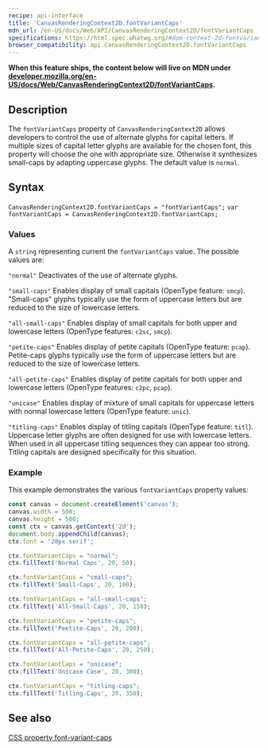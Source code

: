 ```yaml
---
recipe: api-interface
title: 'CanvasRenderingContext2D.fontVariantCaps'
mdn_url: /en-US/docs/Web/API/CanvasRenderingContext2D/fontVariantCaps
specifications: https://html.spec.whatwg.org/#dom-context-2d-fontvariantcaps
browser_compatibility: api.CanvasRenderingContext2D.fontVariantCaps
---
```


**When this feature ships, the content below will live on MDN under
[developer.mozilla.org/en-US/docs/Web/CanvasRenderingContext2D/fontVariantCaps](https://developer.mozilla.org/en-US/docs/Web/CanvasRenderingContext2D/fontVariantCaps).**

## Description

The `fontVariantCaps` property of `CanvasRenderingContext2D` allows developers
to control the use of alternate glyphs for capital letters. If multiple sizes 
of capital letter glyphs are available for the chosen font, this 
property will choose the one with appropriate size. Otherwise it synthesizes
small-caps by adapting uppercase glyphs. The default value is `normal`.


## Syntax

`CanvasRenderingContext2D.fontVariantCaps = "fontVariantCaps";`
`var fontVariantCaps = CanvasRenderingContext2D.fontVariantCaps;`

### Values

A `string` representing current the `fontVariantCaps` value. The possible values are:

`"normal"`
Deactivates of the use of alternate glyphs.

`"small-caps"`
Enables display of small capitals (OpenType feature: `smcp`). "Small-caps"
glyphs typically use the form of uppercase letters but are reduced to the
size of lowercase letters.

`"all-small-caps"`
Enables display of small capitals for both upper and lowercase letters 
(OpenType features: `c2sc`, `smcp`).

`"petite-caps"`
Enables display of petite capitals (OpenType feature: `pcap`). Petite-caps glyphs
typically use the form of uppercase letters but are reduced to the size of
lowercase letters.


`"all-petite-caps"`
Enables display of petite capitals for both upper and lowercase letters 
(OpenType features: `c2pc`, `pcap`).

`"unicase"`
Enables display of mixture of small capitals for uppercase letters with normal 
lowercase letters (OpenType feature: `unic`).

`"titling-caps"`
Enables display of titling capitals (OpenType feature: `titl`). Uppercase 
letter glyphs are often designed for use with lowercase letters. When used in 
all uppercase titling sequences they can appear too strong. Titling capitals 
are designed specifically for this situation.


### Example

This example demonstrates the various `fontVariantCaps` property values:

```js
const canvas = document.createElement('canvas');
canvas.width = 500;
canvas.height = 500;
const ctx = canvas.getContext('2d');
document.body.appendChild(canvas);
ctx.font = '20px serif';

ctx.fontVariantCaps = "normal";
ctx.fillText('Normal Caps', 20, 50);

ctx.fontVariantCaps = "small-caps";
ctx.fillText('Small-Caps', 20, 100);

ctx.fontVariantCaps = "all-small-caps";
ctx.fillText('All-Small-Caps', 20, 150);

ctx.fontVariantCaps = "petite-caps";
ctx.fillText('Peetite-Caps', 20, 200);

ctx.fontVariantCaps = "all-petite-caps";
ctx.fillText('All-Petite-Caps', 20, 250);

ctx.fontVariantCaps = "unicase";
ctx.fillText('Unicase Case', 20, 300);

ctx.fontVariantCaps = "titling-caps";
ctx.fillText('Titling-Caps', 20, 350);
```

## See also
[CSS property font-variant-caps](https://developer.mozilla.org/en-US/docs/Web/CSS/font-variant-caps)
